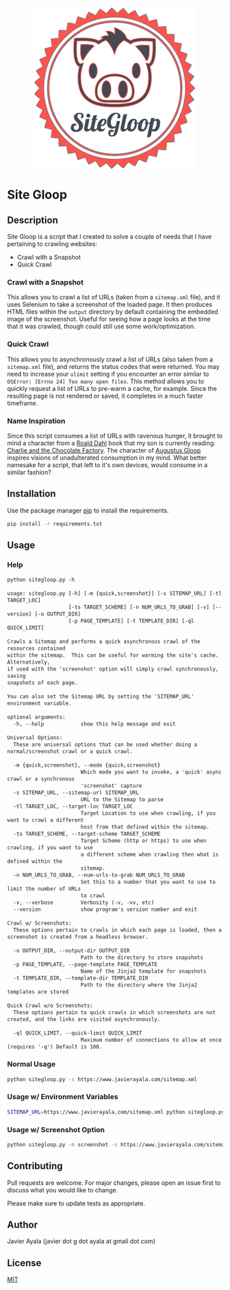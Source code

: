 <div style="text-align:center"><img src="SiteGloop_25.png" /></div>

# Site Gloop

## Description

Site Gloop is a script that I created to solve a couple of needs that I have pertaining to crawling websites:

- Crawl with a Snapshot
- Quick Crawl

### Crawl with a Snapshot

This allows you to crawl a list of URLs (taken from a `sitemap.xml` file), and it uses Selenium to take a screenshot of the loaded page. It then produces HTML files within the `output` directory by default containing the embedded image of the screenshot. Useful for seeing how a page looks at the time that it was crawled, though could still use some work/optimization.

### Quick Crawl

This allows you to asynchronously crawl a list of URLs (also taken from a `sitemap.xml` file), and returns the status codes that were returned. You may need to increase your `ulimit` setting if you encounter an error similar to `OSError: [Errno 24] Too many open files`. This method allows you to quickly request a list of URLs to pre-warm a cache, for example. Since the resulting page is not rendered or saved, it completes in a much faster timeframe.

### Name Inspiration

Since this script consumes a list of URLs with ravenous hunger, it brought to mind a character from a [Roald Dahl](https://en.wikipedia.org/wiki/Roald_Dahl) book that my son is currently reading: [Charlie and the Chocolate Factory](https://en.wikipedia.org/wiki/Charlie_and_the_Chocolate_Factory). The character of [Augustus Gloop](https://en.wikipedia.org/wiki/List_of_Charlie_and_the_Chocolate_Factory_characters#Augustus_Gloop) inspires visions of unadulterated consumption in my mind. What better namesake for a script, that left to it's own devices, would consume in a similar fashion?

## Installation

Use the package manager [pip](https://pip.pypa.io/en/stable/) to install the requirements.

```bash
pip install -r requirements.txt
```

## Usage

### Help

```text
python sitegloop.py -h

usage: sitegloop.py [-h] [-m {quick,screenshot}] [-s SITEMAP_URL] [-tl TARGET_LOC]
                    [-ts TARGET_SCHEME] [-n NUM_URLS_TO_GRAB] [-v] [--version] [-o OUTPUT_DIR]
                    [-p PAGE_TEMPLATE] [-t TEMPLATE_DIR] [-ql QUICK_LIMIT]

Crawls a Sitemap and performs a quick asynchronous crawl of the resources contained
within the sitemap.  This can be useful for warming the site's cache.  Alternatively,
if used with the 'screenshot' option will simply crawl synchronously, saving
snapshots of each page.

You can also set the Sitemap URL by setting the 'SITEMAP_URL'
environment variable.

optional arguments:
  -h, --help            show this help message and exit

Universal Options:
  These are universal options that can be used whether doing a normal/screenshot crawl or a quick crawl.

  -m {quick,screenshot}, --mode {quick,screenshot}
                        Which mode you want to invoke, a 'quick' async crawl or a synchronous
                        'screenshot' capture
  -s SITEMAP_URL, --sitemap-url SITEMAP_URL
                        URL to the Sitemap to parse
  -tl TARGET_LOC, --target-loc TARGET_LOC
                        Target Location to use when crawling, if you want to crawl a different
                        host from that defined within the sitemap.
  -ts TARGET_SCHEME, --target-scheme TARGET_SCHEME
                        Target Scheme (http or https) to use when crawling, if you want to use
                        a different scheme when crawling then what is defined within the
                        sitemap.
  -n NUM_URLS_TO_GRAB, --num-urls-to-grab NUM_URLS_TO_GRAB
                        Set this to a number that you want to use to limit the number of URLs
                        to crawl
  -v, --verbose         Verbosity (-v, -vv, etc)
  --version             show program's version number and exit

Crawl w/ Screenshots:
  These options pertain to crawls in which each page is loaded, then a screenshot is created from a headless browser.

  -o OUTPUT_DIR, --output-dir OUTPUT_DIR
                        Path to the directory to store snapshots
  -p PAGE_TEMPLATE, --page-template PAGE_TEMPLATE
                        Name of the Jinja2 template for snapshots
  -t TEMPLATE_DIR, --template-dir TEMPLATE_DIR
                        Path to the directory where the Jinja2 templates are stored

Quick Crawl w/o Screenshots:
  These options pertain to quick crawls in which screenshots are not created, and the links are visited asynchronously.

  -ql QUICK_LIMIT, --quick-limit QUICK_LIMIT
                        Maximum number of connections to allow at once (requires '-q') Default is 100.
```

### Normal Usage

```bash
python sitegloop.py -s https://www.javierayala.com/sitemap.xml
```

### Usage w/ Environment Variables

```bash
SITEMAP_URL=https://www.javierayala.com/sitemap.xml python sitegloop.py
```

### Usage w/ Screenshot Option

```bash
python sitegloop.py -m screenshot -s https://www.javierayala.com/sitemap.xml
```

## Contributing

Pull requests are welcome. For major changes, please open an issue first to discuss what you would like to change.

Please make sure to update tests as appropriate.

## Author

Javier Ayala (javier dot g dot ayala at gmail dot com)

## License

[MIT](https://choosealicense.com/licenses/mit/)
